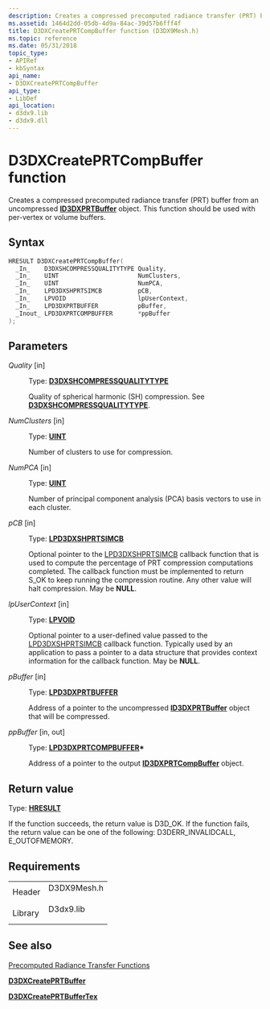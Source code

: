 ```yaml
---
description: Creates a compressed precomputed radiance transfer (PRT) buffer from an uncompressed ID3DXPRTBuffer object. This function should be used with per-vertex or volume buffers.
ms.assetid: 1464d2dd-05db-4d9a-84ac-39d57b6fff4f
title: D3DXCreatePRTCompBuffer function (D3DX9Mesh.h)
ms.topic: reference
ms.date: 05/31/2018
topic_type: 
- APIRef
- kbSyntax
api_name: 
- D3DXCreatePRTCompBuffer
api_type: 
- LibDef
api_location: 
- d3dx9.lib
- d3dx9.dll
---
```


# D3DXCreatePRTCompBuffer function

Creates a compressed precomputed radiance transfer (PRT) buffer from an uncompressed [**ID3DXPRTBuffer**](id3dxprtbuffer.md) object. This function should be used with per-vertex or volume buffers.

## Syntax


```C++
HRESULT D3DXCreatePRTCompBuffer(
  _In_    D3DXSHCOMPRESSQUALITYTYPE Quality,
  _In_    UINT                      NumClusters,
  _In_    UINT                      NumPCA,
  _In_    LPD3DXSHPRTSIMCB          pCB,
  _In_    LPVOID                    lpUserContext,
  _In_    LPD3DXPRTBUFFER           pBuffer,
  _Inout_ LPD3DXPRTCOMPBUFFER       *ppBuffer
);
```



## Parameters

<dl> <dt>

*Quality* \[in\]
</dt> <dd>

Type: **[**D3DXSHCOMPRESSQUALITYTYPE**](./d3dxshcompressqualitytype.md)**

Quality of spherical harmonic (SH) compression. See [**D3DXSHCOMPRESSQUALITYTYPE**](./d3dxshcompressqualitytype.md).

</dd> <dt>

*NumClusters* \[in\]
</dt> <dd>

Type: **[**UINT**](../winprog/windows-data-types.md)**

Number of clusters to use for compression.

</dd> <dt>

*NumPCA* \[in\]
</dt> <dd>

Type: **[**UINT**](../winprog/windows-data-types.md)**

Number of principal component analysis (PCA) basis vectors to use in each cluster.

</dd> <dt>

*pCB* \[in\]
</dt> <dd>

Type: **[LPD3DXSHPRTSIMCB](lpd3dxshprtsimcb.md)**

Optional pointer to the [LPD3DXSHPRTSIMCB](lpd3dxshprtsimcb.md) callback function that is used to compute the percentage of PRT compression computations completed. The callback function must be implemented to return S\_OK to keep running the compression routine. Any other value will halt compression. May be **NULL**.

</dd> <dt>

*lpUserContext* \[in\]
</dt> <dd>

Type: **[**LPVOID**](../winprog/windows-data-types.md)**

Optional pointer to a user-defined value passed to the [LPD3DXSHPRTSIMCB](lpd3dxshprtsimcb.md) callback function. Typically used by an application to pass a pointer to a data structure that provides context information for the callback function. May be **NULL**.

</dd> <dt>

*pBuffer* \[in\]
</dt> <dd>

Type: **[**LPD3DXPRTBUFFER**](id3dxprtbuffer.md)**

Address of a pointer to the uncompressed [**ID3DXPRTBuffer**](id3dxprtbuffer.md) object that will be compressed.

</dd> <dt>

*ppBuffer* \[in, out\]
</dt> <dd>

Type: **[**LPD3DXPRTCOMPBUFFER**](id3dxprtcompbuffer.md)\***

Address of a pointer to the output [**ID3DXPRTCompBuffer**](id3dxprtcompbuffer.md) object.

</dd> </dl>

## Return value

Type: **[**HRESULT**](https://msdn.microsoft.com/library/Bb401631(v=MSDN.10).aspx)**

If the function succeeds, the return value is D3D\_OK. If the function fails, the return value can be one of the following: D3DERR\_INVALIDCALL, E\_OUTOFMEMORY.

## Requirements



|                    |                                                                                        |
|--------------------|----------------------------------------------------------------------------------------|
| Header<br/>  | <dl> <dt>D3DX9Mesh.h</dt> </dl> |
| Library<br/> | <dl> <dt>D3dx9.lib</dt> </dl>   |



## See also

<dl> <dt>

[Precomputed Radiance Transfer Functions](dx9-graphics-reference-d3dx-functions-prt.md)
</dt> <dt>

[**D3DXCreatePRTBuffer**](d3dxcreateprtbuffer.md)
</dt> <dt>

[**D3DXCreatePRTBufferTex**](d3dxcreateprtbuffertex.md)
</dt> </dl>

 

 

